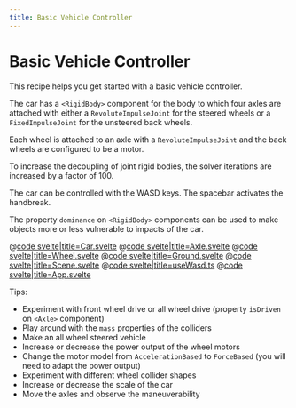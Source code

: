 ```yaml
---
title: Basic Vehicle Controller
---
```


<script lang="ts">
import Example from '$examples/rapier/basic-car-controller/App.svelte'
</script>

# Basic Vehicle Controller

This recipe helps you get started with a basic vehicle controller.

The car has a `<RigidBody>` component for the body to which four axles are attached with either a `RevoluteImpulseJoint` for the steered wheels or a `FixedImpulseJoint` for the unsteered back wheels.

Each wheel is attached to an axle with a `RevoluteImpulseJoint` and the back wheels are configured to be a motor.

To increase the decoupling of joint rigid bodies, the solver iterations are increased by a factor of 100.

The car can be controlled with the WASD keys. The spacebar activates the handbreak.

The property `dominance` on `<RigidBody>` components can be used to make objects more or less vulnerable to impacts of the car.

<ExampleWrapper playgroundHref="/rapier/basic-car-controller">
<Example />

<div slot="code">

@[code svelte|title=Car.svelte](../../examples/rapier/basic-car-controller/Car.svelte)
@[code svelte|title=Axle.svelte](../../examples/rapier/basic-car-controller/Axle.svelte)
@[code svelte|title=Wheel.svelte](../../examples/rapier/basic-car-controller/Wheel.svelte)
@[code svelte|title=Ground.svelte](../../examples/rapier/basic-car-controller/Ground.svelte)
@[code svelte|title=Scene.svelte](../../examples/rapier/basic-car-controller/Scene.svelte)
@[code svelte|title=useWasd.ts](../../examples/rapier/basic-car-controller/useWasd.ts)
@[code svelte|title=App.svelte](../../examples/rapier/basic-car-controller/App.svelte)

</div>
</ExampleWrapper>

Tips:

- Experiment with front wheel drive or all wheel drive (property `isDriven` on `<Axle>` component)
- Play around with the `mass` properties of the colliders
- Make an all wheel steered vehicle
- Increase or decrease the power output of the wheel motors
- Change the motor model from `AccelerationBased` to `ForceBased` (you will need to adapt the power output)
- Experiment with different wheel collider shapes
- Increase or decrease the scale of the car
- Move the axles and observe the maneuverability
